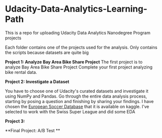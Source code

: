 # Udacity-Data-Analytics-Learning-Path
This is a repo for uploading Udacity Data Analytics Nanodegree Program projects

Each folder contains one of the projects used for the analysis. Only contains the scripts because datasets are quite big

**Project 1: Analyze Bay Area Bike Share Project**
The first project is to analyze Bay Area Bike Share Project
Complete your first project analyzing bike rental data. 

**Project 2: Investigate a Dataset**

You have to choose one of Udacity's curated datasets and investigate it using NumPy and Pandas. 
Go through the entire data analysis process, starting by posing a question and finishing by sharing your findings.
I have chosen the [European Soccer Database](https://www.kaggle.com/hugomathien/soccer) that it is available on kaggle. I've selected to work with the Swiss Super League and did some EDA

**Project 3:**

**Final Project: A/B Test ** 
